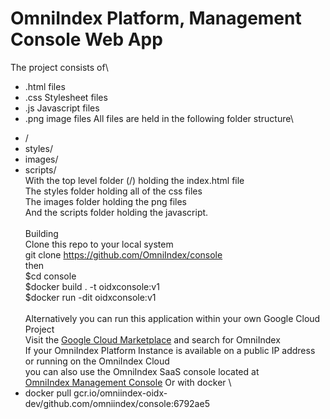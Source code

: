 # OmniIndex Platform, Management Console Web App
The project consists of\
*  .html files
*  .css Stylesheet files
*  .js Javascript files
*  .png image files
All files are held in the following folder structure\
- /
- styles/
- images/
- scripts/
\
With the top level folder (/) holding the index.html file\
The styles folder holding all of the css files\
The images folder holding the png files\
And the scripts folder holding the javascript.\
\
Building\
Clone this repo to your local system\
    git clone https://github.com/OmniIndex/console \
then\
$cd console \
$docker build . -t oidxconsole:v1 \
$docker run -dit oidxconsole:v1 \
\
Alternatively you can run this application within your own Google Cloud Project \
Visit the [Google Cloud Marketplace](https://cloud.google.com/marketplace) and search for OmniIndex \
If your OmniIndex Platform Instance is available on a public IP address or running on the OmniIndex Cloud \
you can also use the OmniIndex SaaS console located at \
[OmniIndex Management Console](https://saas.omnianalytics.live)
Or with docker \
- docker pull gcr.io/omniindex-oidx-dev/github.com/omniindex/console:6792ae5